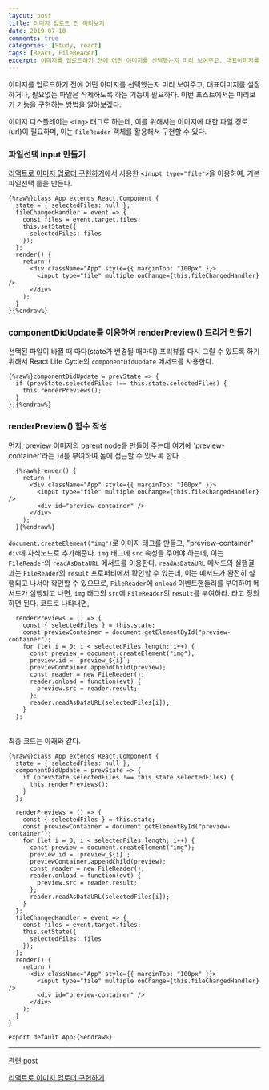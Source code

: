 ```yaml
---
layout: post
title: 이미지 업로드 전 미리보기
date: 2019-07-10
comments: true
categories: [Study, react]
tags: [React, FileReader]
excerpt: 이미지를 업로드하기 전에 어떤 이미지를 선택했는지 미리 보여주고, 대표이미지를 설정하거나, 필요없는 파일은 삭제하도록 하는 기능이 필요하다. 이번 포스트에서는 미리보기 기능을 구현하는 방법을 알아보겠다.
---
```


이미지를 업로드하기 전에 어떤 이미지를 선택했는지 미리 보여주고, 대표이미지를 설정하거나, 필요없는 파일은 삭제하도록 하는 기능이 필요하다. 이번 포스트에서는 미리보기 기능을 구현하는 방법을 알아보겠다.

이미지 디스플레이는 `<img>` 태그로 하는데, 이를 위해서는 이미지에 대한 파일 경로(url)이 필요하며, 이는 `FileReader` 객체를 활용해서 구현할 수 있다.

### 파일선택 input 만들기

[리액트로 이미지 업로더 구현하기](/study/react/리액트로-이미지-업로더-구현하기/)에서 사용한 `<inupt type="file">`을 이용하여, 기본 파일선택 틀을 만든다.

```react
{%raw%}class App extends React.Component {
  state = { selectedFiles: null };
  fileChangedHandler = event => {
    const files = event.target.files;
    this.setState({
      selectedFiles: files
    });
  };
  render() {
    return (
      <div className="App" style={{ marginTop: "100px" }}>
        <input type="file" multiple onChange={this.fileChangedHandler} />
      </div>
    );
  }
}{%endraw%}
```

### componentDidUpdate를 이용하여 renderPreview() 트리거 만들기

선택된 파일이 바뀔 때 마다(state가 변경될 때마다) 프리뷰를 다시 그릴 수 있도록 하기 위해서 React Life Cycle의 `componentDidUpdate` 메서드를 사용한다.

```react
{%raw%}componentDidUpdate = prevState => {
  if (prevState.selectedFiles !== this.state.selectedFiles) {
    this.renderPreviews();
  }
};{%endraw%}
```

### renderPreview() 함수 작성

먼저, preview 이미지의 parent node를 만들어 주는데 여기에 'preview-container'라는 `id`를 부여하여 돔에 접근할 수 있도록 한다.

```react
  {%raw%}render() {
    return (
      <div className="App" style={{ marginTop: "100px" }}>
        <input type="file" multiple onChange={this.fileChangedHandler} />
        <div id="preview-container" />
      </div>
    );
  }{%endraw%}
```

`document.createElement("img")`로 이미지 태그를 만들고, "preview-container" `div`에 자식노드로 추가해준다.
`img` 태그에 `src` 속성을 주어야 하는데, 이는 `FileReader`의 `readAsDataURL` 메서드를 이용한다. `readAsDataURL` 메서드의 실행결과는 `FileReader`의 `result` 프로퍼티에서 확인할 수 있는데, 이는 메서드가 완전히 실행되고 나서야 확인할 수 있으므로, `FileReader`에 `onload` 이벤트핸들러를 부여하여 메서드가 실행되고 나면, `img` 태그의 `src`에 `FileReader`의 `result`를 부여하라. 라고 정의하면 된다. 코드로 나타내면,

```react
  renderPreviews = () => {
    const { selectedFiles } = this.state;
    const previewContainer = document.getElementById("preview-container");
    for (let i = 0; i < selectedFiles.length; i++) {
      const preview = document.createElement("img");
      preview.id = `preview_${i}`;
      previewContainer.appendChild(preview);
      const reader = new FileReader();
      reader.onload = function(evt) {
        preview.src = reader.result;
      };
      reader.readAsDataURL(selectedFiles[i]);
    }
  };
```

<br>
최종 코드는 아래와 같다.

```react
{%raw%}class App extends React.Component {
  state = { selectedFiles: null };
  componentDidUpdate = prevState => {
    if (prevState.selectedFiles !== this.state.selectedFiles) {
      this.renderPreviews();
    }
  };

  renderPreviews = () => {
    const { selectedFiles } = this.state;
    const previewContainer = document.getElementById("preview-container");
    for (let i = 0; i < selectedFiles.length; i++) {
      const preview = document.createElement("img");
      preview.id = `preview_${i}`;
      previewContainer.appendChild(preview);
      const reader = new FileReader();
      reader.onload = function(evt) {
        preview.src = reader.result;
      };
      reader.readAsDataURL(selectedFiles[i]);
    }
  };
  fileChangedHandler = event => {
    const files = event.target.files;
    this.setState({
      selectedFiles: files
    });
  };
  render() {
    return (
      <div className="App" style={{ marginTop: "100px" }}>
        <input type="file" multiple onChange={this.fileChangedHandler} />
        <div id="preview-container" />
      </div>
    );
  }
}

export default App;{%endraw%}
```

---

<span class="reference">관련 post</span>

[리액트로 이미지 업로더 구현하기](/study/react/리액트로-이미지-업로더-구현하기/)
